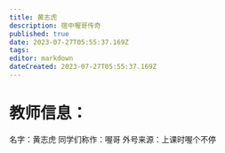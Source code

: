 ```yaml
---
title: 黄志虎
description: 宿中喔哥传奇
published: true
date: 2023-07-27T05:55:37.169Z
tags: 
editor: markdown
dateCreated: 2023-07-27T05:55:37.169Z
---
```


# 教师信息：
名字：黄志虎
同学们称作：喔哥
外号来源：上课时喔个不停